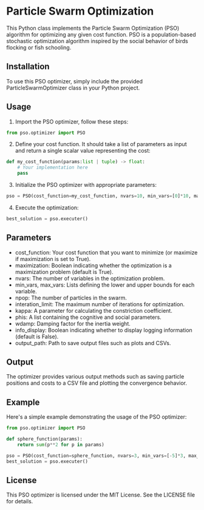 # Particle Swarm Optimization

This Python class implements the Particle Swarm Optimization (PSO) algorithm for optimizing any given cost function. PSO is a population-based stochastic optimization algorithm inspired by the social behavior of birds flocking or fish schooling.

## Installation
To use this PSO optimizer, simply include the provided ParticleSwarmOptimizer class in your Python project.

## Usage
1. Import the PSO optimizer, follow these steps:
```python
from pso.optimizer import PSO
```
2. Define your cost function. It should take a list of parameters as input and return a single scalar value representing the cost:

```python
def my_cost_function(params:list | tuple) -> float:
    # Your implementation here
    pass
```
3. Initialize the PSO optimizer with appropriate parameters:
```python
pso = PSO(cost_function=my_cost_function, nvars=10, min_vars=[0]*10, max_vars=[1]*10)
```
4. Execute the optimization:
```python
best_solution = pso.executer()
```

## Parameters
- cost_function: Your cost function that you want to minimize (or maximize if maximization is set to True).
- maximization: Boolean indicating whether the optimization is a maximization problem (default is True).
- nvars: The number of variables in the optimization problem.
- min_vars, max_vars: Lists defining the lower and upper bounds for each variable.
- npop: The number of particles in the swarm.
- interation_limit: The maximum number of iterations for optimization.
- kappa: A parameter for calculating the constriction coefficient.
- phis: A list containing the cognitive and social parameters.
- wdamp: Damping factor for the inertia weight.
- info_display: Boolean indicating whether to display logging information (default is False).
- output_path: Path to save output files such as plots and CSVs.

## Output
The optimizer provides various output methods such as saving particle positions and costs to a CSV file and plotting the convergence behavior.

## Example
Here's a simple example demonstrating the usage of the PSO optimizer:
```python
from pso.optimizer import PSO

def sphere_function(params):
    return sum(p**2 for p in params)

pso = PSO(cost_function=sphere_function, nvars=3, min_vars=[-5]*3, max_vars=[5]*3)
best_solution = pso.executer()
```
## License
This PSO optimizer is licensed under the MIT License. See the LICENSE file for details.

